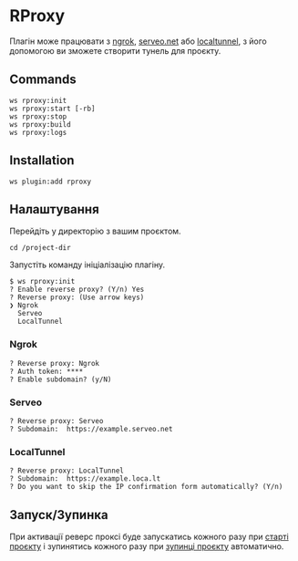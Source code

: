# RProxy

Плагін може працювати з [ngrok](https://ngrok.com), [serveo.net](https://serveo.net) або [localtunnel](https://theboroer.github.io/localtunnel-www), з його допомогою ви зможете створити тунель для проєкту.


## Commands

```shell
ws rproxy:init
ws rproxy:start [-rb]
ws rproxy:stop
ws rproxy:build
ws rproxy:logs
```


## Installation

```shell
ws plugin:add rproxy
```


## Налаштування

Перейдіть у директорію з вашим проєктом.

```shell
cd /project-dir
```

Запустіть команду ініціалізацію плагіну.

```shell
$ ws rproxy:init
? Enable reverse proxy? (Y/n) Yes
? Reverse proxy: (Use arrow keys)
❯ Ngrok
  Serveo
  LocalTunnel
```


### Ngrok

```shell
? Reverse proxy: Ngrok
? Auth token: ****
? Enable subdomain? (y/N)
```


### Serveo

```shell
? Reverse proxy: Serveo
? Subdomain:  https://example.serveo.net
```


### LocalTunnel

```shell
? Reverse proxy: LocalTunnel
? Subdomain:  https://example.loca.lt
? Do you want to skip the IP confirmation form automatically? (Y/n)
```


## Запуск/Зупинка

При активації реверс проксі буде запускатись кожного разу при [старті проєкту](/docs/project/management#запуск-проєкту) і зупинятись кожного разу при [зупинці проєкту](/project/management#зупинення-проєкту) автоматично.
